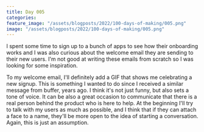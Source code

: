 ```yaml
---
title: Day 005
categories:
feature_image: "/assets/blogposts/2022/100-days-of-making/005.png"
image: "/assets/blogposts/2022/100-days-of-making/005.png"
---
```


I spent some time to sign up to a bunch of apps to see how their onboarding works and I was also curious about the welcome email they are sending to their new users. I'm not good at writing these emails from scratch so I was looking for some inspiration.

<!-- more -->

To my welcome email, I'll definitely add a GIF that shows me celebrating a new signup. This is something I wanted to do since I received a similar message from buffer, years ago. I think it's not just funny, but also sets a tone of voice. It can be also a great occasion to communicate that there is a real person behind the product who is here to help. At the beginning I'll try to talk with my users as much as possible, and I think that if they can attach a face to a name, they'll be more open to the idea of starting a conversation. Again, this is just an assumption.
